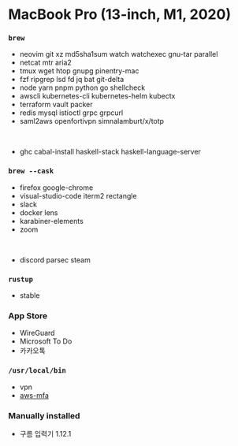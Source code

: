 MacBook Pro (13-inch, M1, 2020)
========

### `brew`
- neovim git xz md5sha1sum watch watchexec gnu-tar parallel
- netcat mtr aria2
- tmux wget htop gnupg pinentry-mac
- fzf ripgrep lsd fd jq bat git-delta
- node yarn pnpm python go shellcheck
- awscli kubernetes-cli kubernetes-helm kubectx
- terraform vault packer
- redis mysql istioctl grpc grpcurl
- saml2aws openfortivpn simnalamburt/x/totp

&nbsp;

- ghc cabal-install haskell-stack haskell-language-server

### `brew --cask`
- firefox google-chrome
- visual-studio-code iterm2 rectangle
- slack
- docker lens
- karabiner-elements
- zoom

&nbsp;

- discord parsec steam

### `rustup`
- stable

### App Store
- WireGuard
- Microsoft To Do
- 카카오톡

### `/usr/local/bin`
- vpn
- [aws-mfa](https://github.com/simnalamburt/snippets/blob/master/sh/aws-mfa)

### Manually installed
- 구름 입력기 1.12.1
